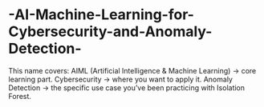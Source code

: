 # -AI-Machine-Learning-for-Cybersecurity-and-Anomaly-Detection-
This name covers:  AIML (Artificial Intelligence &amp; Machine Learning) → core learning part.  Cybersecurity → where you want to apply it.  Anomaly Detection → the specific use case you’ve been practicing with Isolation Forest.
